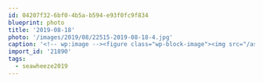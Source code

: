 ```yaml
---
id: 04207f32-6bf0-4b5a-b594-e93f0fc9f834
blueprint: photo
title: '2019-08-18'
photo: '/images/2019/08/22515-2019-08-18-4.jpg'
caption: '<!-- wp:image --><figure class="wp-block-image"><img src="/assets/images/2019/08/22515-2019-08-18-4.jpg" /></figure><!-- /wp:image --><!-- wp:paragraph --><p>Sunset Festival delivers #seawheeze2019</p><!-- /wp:paragraph -->'
import_id: '21890'
tags:
  - seawheeze2019
---
```

